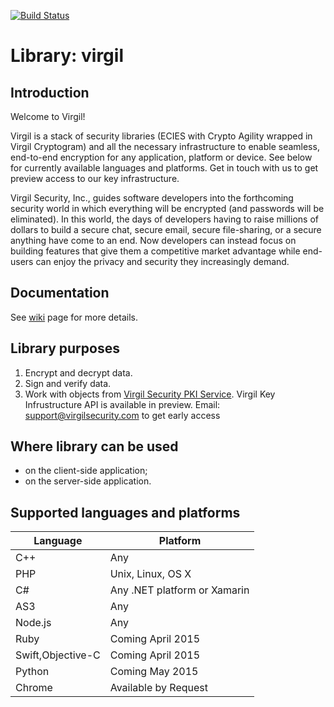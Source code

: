 [![Build Status](https://travis-ci.org/VirgilSecurity/virgil.svg?branch=master)](https://travis-ci.org/VirgilSecurity/virgil)

# Library: virgil

## Introduction
Welcome to Virgil!

Virgil is a stack of security libraries (ECIES with Crypto Agility wrapped in Virgil Cryptogram) and all the necessary
infrastructure to enable seamless, end-to-end encryption for any application, platform or device.
See below for currently available languages and platforms. 
Get in touch with us to get preview access to our key infrastructure.

Virgil Security, Inc., guides software developers into the forthcoming security world in which everything will be encrypted (and passwords will be eliminated).  In this world, the days of developers having to raise millions of dollars to build a secure chat, secure email, secure file-sharing, or a secure anything have come to an end.  Now developers can instead focus on building features that give them a competitive market advantage while end-users can enjoy the privacy and security they increasingly demand.



## Documentation
See [wiki](https://github.com/VirgilSecurity/virgil/wiki) page for more details.

## Library purposes
1. Encrypt and decrypt data.
1. Sign and verify data.
1. Work with objects from [Virgil Security PKI Service](http://VirgilSecurity.com).
Virgil Key Infrustructure API is available in preview.
Email: support@virgilsecurity.com to get early access

## Where library can be used
* on the client-side application;
* on the server-side application.

## Supported languages and platforms
Language | Platform
-------- | --------
C++ | Any
PHP | Unix, Linux, OS X
C# | Any .NET platform or Xamarin
AS3 | Any
Node.js | Any
Ruby | Coming April 2015
Swift,Objective-C | Coming April 2015
Python | Coming May 2015
Chrome | Available by Request


